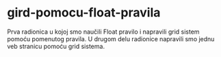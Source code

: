 # gird-pomocu-float-pravila
Prva radionica u kojoj smo naučili Float pravilo i napravili grid sistem pomoću pomenutog pravila. U drugom delu radionice napravili smo jednu veb stranicu pomoću grid sistema.
